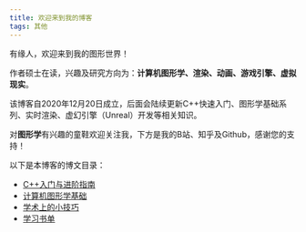 ```yaml
---
title: 欢迎来到我的博客
tags: 其他
---
```


有缘人，欢迎来到我的图形世界！

作者硕士在读，兴趣及研究方向为：**计算机图形学、渲染、动画、游戏引擎、虚拟现实**。

该博客自2020年12月20日成立，后面会陆续更新C++快速入门、图形学基础系列、实时渲染、虚幻引擎（Unreal）开发等相关知识。

对**图形学**有兴趣的童鞋欢迎关注我，下方是我的B站、知乎及Github，感谢您的支持！



以下是本博客的博文目录：

* [C++入门与进阶指南](https://sharkpem.cn/archive.html?tag=C%2B%2B)
* [计算机图形学基础](https://sharkpem.cn/archive.html?tag=计算机图形学)
* [学术上的小技巧](https://sharkpem.cn/archive.html?tag=学术)
* [学习书单](https://sharkpem.cn/2020/12/21/Books.html)
